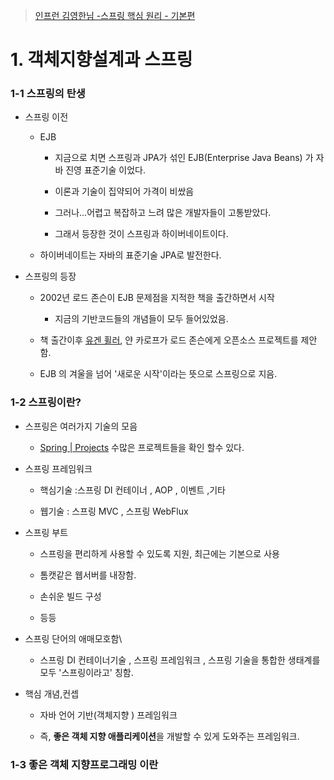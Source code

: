 > [인프런 김영한님 -스프링 핵심 원리 - 기본편](https://www.inflearn.com/course/%EC%8A%A4%ED%94%84%EB%A7%81-%ED%95%B5%EC%8B%AC-%EC%9B%90%EB%A6%AC-%EA%B8%B0%EB%B3%B8%ED%8E%B8)

# 1. 객체지향설계과 스프링

### 

### 1-1 스프링의 탄생

+ 스프링 이전
  
  + EJB
    
    + 지금으로 치면 스프링과 JPA가 섞인 EJB(Enterprise Java Beans) 가 자바 진영 표준기술 이었다.
    
    + 이론과 기술이 집약되어 가격이 비쌌음 
    
    + 그러나...어렵고 복잡하고 느려 많은 개발자들이 고통받았다.
    
    + 그래서 등장한 것이 스프링과 하이버네이트이다.
  
  + 하이버네이트는 자바의 표준기술 JPA로 발전한다.

+ 스프링의 등장
  
  + 2002년 로드 존슨이 EJB 문제점을 지적한 책을 출간하면서 시작
    
    + 지금의 기반코드들의 개념들이 모두 들어있었음.
  
  +  책 출간이후 <u>유겐 휠러</u>, 얀 카로프가 로드 존슨에게 오픈소스 프로젝트를 제안함.
  
  + EJB 의 겨울을 넘어 '새로운 시작'이라는 뜻으로 스프링으로 지음.
    
    

### 1-2 스프링이란?

+ 스프링은 여러가지 기술의 모음
  
  + [Spring | Projects](https://spring.io/projects) 수많은 프로젝트들을 확인 할수 있다.

+ 스프링 프레임워크
  
  + 핵심기술 :스프링 DI 컨테이너 , AOP , 이벤트 ,기타
  
  + 웹기술 : 스프링 MVC , 스프링 WebFlux

+ 스프링 부트
  
  + 스프링을 편리하게 사용할 수 있도록 지원, 최근에는 기본으로 사용
  
  + 톰캣같은 웹서버를 내장함.
  
  + 손쉬운 빌드 구성
  
  + 등등

+ 스프링 단어의 애매모호함\
  
  + 스프링 DI 컨테이너기술 , 스프링 프레임워크 , 스프링 기술을 통합한 생태계를 모두 '스프링이라고' 칭함.

+ 핵심 개념,컨셉
  
  + 자바 언어 기반(객체지향 ) 프레임워크
  
  + 즉, **좋은 객체 지향 애플리케이션**을 개발할 수 있게 도와주는 프레임워크.



### 1-3 좋은 객체 지향프로그래밍 이란
